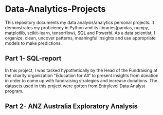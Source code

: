 # Data-Analytics-Projects

This repository documents my data analysis/analytics personal projects. It demonstrates my proficiency in Python and its libraries(pandas, numpy, matplotlib, scikit-learn, tensorflow), SQL and Powerbi. 
As a data scientist, I organize, clean, uncover patterns, meaningful insights and use appropriate models to make predictions. 


## Part 1- SQL-report

In this project, I was tasked hypothetically by the Head of the Fundraising at the charity organization “Education for All” to present insights from donation in order to come up with fundraising strategies and increase donations.
The datasets used in this project were gotten from Entrylevel Data Analyst program. 


## Part 2- ANZ Australia Exploratory Analysis
